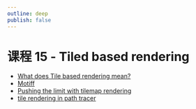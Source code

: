 ```yaml
---
outline: deep
publish: false
---
```


# 课程 15 - Tiled based rendering

-   [What does Tile based rendering mean?]
-   [Motiff]
-   [Pushing the limit with tilemap rendering]
-   [tile rendering in path tracer]

[What does Tile based rendering mean?]: https://stackoverflow.com/questions/69956923/what-does-tile-based-rendering-mean
[Motiff]: https://www.motiff.com/blog/performance-magic-behind-motiff
[Pushing the limit with tilemap rendering]: https://www.teamflowhq.com/dev/pushing-the-limit-with-tilemap-rendering
[tile rendering in path tracer]: https://github.com/knightcrawler25/GLSL-PathTracer/blob/291c1fdc3f97b2a2602c946b41cecca9c3092af7/src/shaders/tile.glsl#L43
